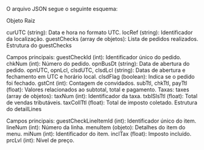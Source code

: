O arquivo JSON segue o seguinte esquema:

Objeto Raiz

curUTC (string): Data e hora no formato UTC.
locRef (string): Identificador da localização.
guestChecks (array de objetos): Lista de pedidos realizados.
Estrutura do guestChecks

Campos principais:
guestCheckId (int): Identificador único do pedido.
chkNum (int): Número do pedido.
opnBusDt (string): Data de abertura do pedido.
opnUTC, opnLcl, clsdUTC, clsdLcl (string): Datas de abertura e fechamento em UTC e horário local.
clsdFlag (boolean): Indica se o pedido foi fechado.
gstCnt (int): Contagem de convidados.
subTtl, chkTtl, payTtl (float): Valores relacionados ao subtotal, total e pagamento.
Taxas:
taxes (array de objetos):
taxNum (int): Identificador da taxa.
txblSlsTtl (float): Total de vendas tributáveis.
taxCollTtl (float): Total de imposto coletado.
Estrutura do detailLines

Campos principais:
guestCheckLineItemId (int): Identificador único do item.
lineNum (int): Número da linha.
menuItem (objeto): Detalhes do item do menu.
miNum (int): Identificador do item.
inclTax (float): Imposto incluído.
prcLvl (int): Nível de preço.
